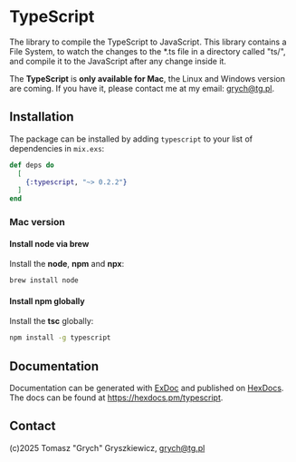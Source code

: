 # TypeScript

The library to compile the TypeScript to JavaScript. This library contains a File System, to watch
the changes to the *.ts file in a directory called "ts/", and compile it to the JavaScript after
any change inside it.

The **TypeScript** is **only available for Mac**, the Linux and Windows version are coming. If you have
it, please contact me at my email: <grych@tg.pl>.

## Installation

The package can be installed by adding `typescript` to your list of dependencies in `mix.exs`:

```elixir
def deps do
  [
    {:typescript, "~> 0.2.2"}
  ]
end
```

### Mac version

#### Install node via brew

Install the **node**, **npm** and **npx**:

```bash
brew install node
```


#### Install npm globally

Install the **tsc** globally:

``` bash
npm install -g typescript
```

## Documentation

Documentation can be generated with [ExDoc](https://github.com/elixir-lang/ex_doc)
and published on [HexDocs](https://hexdocs.pm). The docs can
be found at <https://hexdocs.pm/typescript>.

## Contact

(c)2025 Tomasz "Grych" Gryszkiewicz,
<grych@tg.pl>
